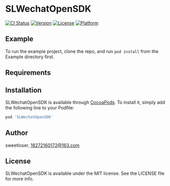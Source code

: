 # SLWechatOpenSDK

[![CI Status](https://img.shields.io/travis/sweetloser/SLWechatOpenSDK.svg?style=flat)](https://travis-ci.org/sweetloser/SLWechatOpenSDK)
[![Version](https://img.shields.io/cocoapods/v/SLWechatOpenSDK.svg?style=flat)](https://cocoapods.org/pods/SLWechatOpenSDK)
[![License](https://img.shields.io/cocoapods/l/SLWechatOpenSDK.svg?style=flat)](https://cocoapods.org/pods/SLWechatOpenSDK)
[![Platform](https://img.shields.io/cocoapods/p/SLWechatOpenSDK.svg?style=flat)](https://cocoapods.org/pods/SLWechatOpenSDK)

## Example

To run the example project, clone the repo, and run `pod install` from the Example directory first.

## Requirements

## Installation

SLWechatOpenSDK is available through [CocoaPods](https://cocoapods.org). To install
it, simply add the following line to your Podfile:

```ruby
pod 'SLWechatOpenSDK'
```

## Author

sweetloser, 18272160172@163.com

## License

SLWechatOpenSDK is available under the MIT license. See the LICENSE file for more info.
